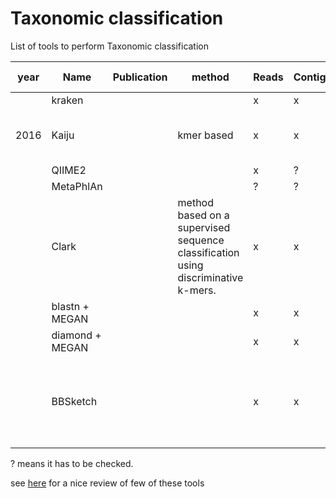 # Taxonomic classification

List of tools to perform Taxonomic classification

| year	| Name | Publication | method | Reads | Contigs | branch of life | comment |
| --- | --- | --- |  --- | --- |  --- | --- | --- |
| | kraken | | | x | x | |
| 2016 | Kaiju | | kmer based | x | x | depend DB used | give a txt file, that can be used in KronaChart / Krona tool
| | QIIME2 | | | x | ? | |
| | MetaPhlAn | | | ? | ? | |
| | Clark | | method based on a supervised sequence classification using discriminative k-mers. | x | x | | http://clark.cs.ucr.edu
| | blastn + MEGAN | | | x | x | |
| | diamond + MEGAN | | | x | x | |
| | BBSketch | | | x | x | | BBSketch does taxonomic classification of contigs or reads. However, it does not weight contigs by the number of reads used
 
 ? means it has to be checked.

see [here](https://github.com/ACHG2018/metagenomics-classification-tools/wiki) for a nice review of few of these tools
